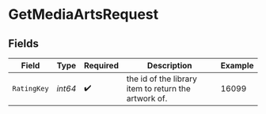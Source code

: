 # GetMediaArtsRequest


## Fields

| Field                                                | Type                                                 | Required                                             | Description                                          | Example                                              |
| ---------------------------------------------------- | ---------------------------------------------------- | ---------------------------------------------------- | ---------------------------------------------------- | ---------------------------------------------------- |
| `RatingKey`                                          | *int64*                                              | :heavy_check_mark:                                   | the id of the library item to return the artwork of. | 16099                                                |
